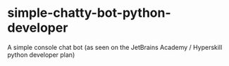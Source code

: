 # simple-chatty-bot-python-developer
A simple console chat bot (as seen on the JetBrains Academy / Hyperskill python developer plan)
